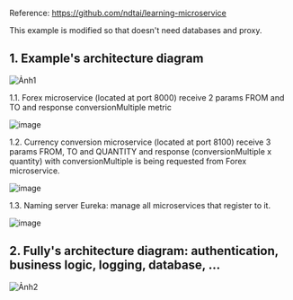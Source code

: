 Reference: https://github.com/ndtai/learning-microservice

This example is modified so that doesn't need databases and proxy.

## 1. Example's architecture diagram

![Ảnh1](https://user-images.githubusercontent.com/43202025/96558614-222bb580-12e6-11eb-92d1-c34aab17c7e2.png)

1.1. Forex microservice (located at port 8000) receive  2 params FROM and TO and response conversionMultiple metric

![image](https://user-images.githubusercontent.com/43202025/96559303-0e348380-12e7-11eb-8723-4d6c4ff62652.png)

1.2. Currency conversion microservice (located at port 8100) receive 3 params FROM, TO and QUANTITY and response (conversionMultiple x quantity) with conversionMultiple is being requested from Forex microservice.

![image](https://user-images.githubusercontent.com/43202025/96559650-869b4480-12e7-11eb-992d-f4c2c13fc61c.png)

1.3. Naming server Eureka: manage all microservices that register to it.

![image](https://user-images.githubusercontent.com/43202025/96559938-d974fc00-12e7-11eb-9c65-af2090de2d7b.png)

## 2. Fully's architecture diagram: authentication, business logic, logging, database, ...

![Ảnh2](https://user-images.githubusercontent.com/43202025/96558620-235ce280-12e6-11eb-8a60-025fd2155104.png)
